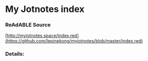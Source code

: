 
# My Jotnotes index


### ReAdABLE Source

[http://myjotnotes.space/index.red](https://github.com/lepinekong/myjotnotes/blob/master/index.red)


### Details:

